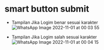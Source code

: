 # smart button submit


- Tampilan Jika Logim benar sesuai karakter
![WhatsApp Image 2022-11-01 at 00 03 55](https://user-images.githubusercontent.com/84061298/199040425-4310ca27-0168-4be6-9013-1d23a20611ec.jpeg)

- Tampilan Jika Logim salah sesuai karakter
![WhatsApp Image 2022-11-01 at 00 04 15](https://user-images.githubusercontent.com/84061298/199040433-3b168048-8b2f-4f38-8c98-5d319e4f9322.jpeg)
